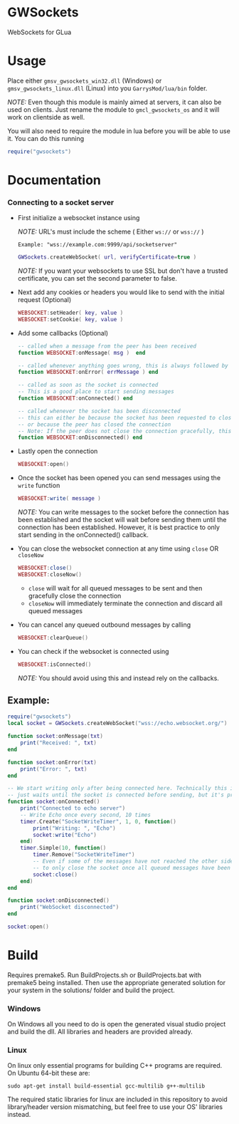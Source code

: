 # GWSockets
WebSockets for GLua

# Usage
Place either `gmsv_gwsockets_win32.dll` (Windows) or `gmsv_gwsockets_linux.dll` (Linux) into you `GarrysMod/lua/bin` folder.

*NOTE:* Even though this module is mainly aimed at servers, it can also be used on clients. Just rename the module to `gmcl_gwsockets_os` and it will work on clientside as well.

You will also need to require the module in lua before you will be able to use it. You can do this running 

```LUA 
require("gwsockets")
```

# Documentation

### Connecting to a socket server
* First initialize a websocket instance using

  *NOTE:* URL's must include the scheme ( Either `ws://` or `wss://` )

  `Example: "wss://example.com:9999/api/socketserver"`

  ```LUA 
  GWSockets.createWebSocket( url, verifyCertificate=true )
  ```
  *NOTE:* If you want your websockets to use SSL but don't have a trusted certificate, you can set the second parameter to false.

* Next add any cookies or headers you would like to send with the initial request (Optional)

  ```LUA
  WEBSOCKET:setHeader( key, value )
  WEBSOCKET:setCookie( key, value )
  ```
  
* Add some callbacks (Optional)

  ```LUA
  -- called when a message from the peer has been received
  function WEBSOCKET:onMessage( msg )  end 
  
  -- called whenever anything goes wrong, this is always followed by a call to onDisconnected
  function WEBSOCKET:onError( errMessage ) end 
  
  -- called as soon as the socket is connected
  -- This is a good place to start sending messages
  function WEBSOCKET:onConnected() end 
  
  -- called whenever the socket has been disconnected
  -- this can either be because the socket has been requested to closed (either through user or error)
  -- or because the peer has closed the connection
  -- Note: If the peer does not close the connection gracefully, this might not be called until a write is attempted.
  function WEBSOCKET:onDisconnected() end 
  ```
  
* Lastly open the connection
  ```LUA
  WEBSOCKET:open()
  ```
  
* Once the socket has been opened you can send messages using the `write` function
  ```LUA
  WEBSOCKET:write( message )
  ```
  *NOTE:* You can write messages to the socket before the connection has been established and the socket
  will wait before sending them until the connection has been established. However, it is best practice
  to only start sending in the onConnected() callback.

* You can close the websocket connection at any time using `close` OR `closeNow`

  ```LUA
  WEBSOCKET:close()
  WEBSOCKET:closeNow()
  ```

  * `close` will wait for all queued messages to be sent and then gracefully close the connection
  * `closeNow` will immediately terminate the connection and discard all queued messages
  
* You can cancel any queued outbound messages by calling
  ```LUA
  WEBSOCKET:clearQueue()
  ```
* You can check if the websocket is connected using
  ```LUA
  WEBSOCKET:isConnected()
  ```
  *NOTE:* You should avoid using this and instead rely on the callbacks.

  
  
## Example:
```LUA
require("gwsockets")
local socket = GWSockets.createWebSocket("wss://echo.websocket.org/")

function socket:onMessage(txt)
	print("Received: ", txt)
end

function socket:onError(txt)
	print("Error: ", txt)
end

-- We start writing only after being connected here. Technically this is not required as this library
-- just waits until the socket is connected before sending, but it's probably good practice
function socket:onConnected()
	print("Connected to echo server")
	-- Write Echo once every second, 10 times
	timer.Create("SocketWriteTimer", 1, 0, function()
		print("Writing: ", "Echo")
		socket:write("Echo")
	end)
	timer.Simple(10, function()
		timer.Remove("SocketWriteTimer")
		-- Even if some of the messages have not reached the other side yet, this type of close makes sure
		-- to only close the socket once all queued messages have been received by the peer.
		socket:close()
	end)
end

function socket:onDisconnected()
	print("WebSocket disconnected")
end

socket:open()
```

# Build
Requires premake5.
Run BuildProjects.sh or BuildProjects.bat with premake5 being installed.
Then use the appropriate generated solution for your system in the solutions/ folder and build the project.

### Windows
On Windows all you need to do is open the generated visual studio project and build the dll. All libraries and headers are provided already.

### Linux
On linux only essential programs for building C++ programs are required. On Ubuntu 64-bit these are:
```console
sudo apt-get install build-essential gcc-multilib g++-multilib
```

The required static libraries for linux are included in this repository to avoid  library/header version mismatching, but feel free to use your OS' libraries instead.

